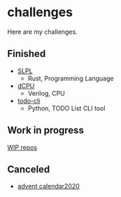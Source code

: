 # challenges

Here are my challenges.

## Finished

- [SLPL](https://github.com/diohabara/SLPL)
    - Rust, Programming Language
- [dCPU](https://github.com/diohabara/dCPU)
    - Verilog, CPU
- [todo-cli](https://github.com/diohabara/todo-cli)
    - Python, TODO List CLI tool

## Work in progress

[WIP repos](https://github.com/diohabara?tab=repositories&q=WIP&type=&language=&sort=)

## Canceled

- [advent calendar2020](https://diohabara.github.io/challenges/advent-calendar2020/)

